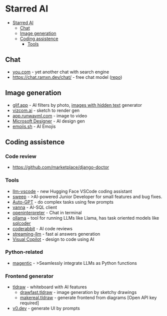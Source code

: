 # Starred AI

<!-- TOC -->
* [Starred AI](#starred-ai)
  * [Chat](#chat)
  * [Image generation](#image-generation)
  * [Coding assistence](#coding-assistence)
    * [Tools](#tools-)
<!-- TOC -->

## Chat

- [you.com](https://you.com/) - yet another chat with search engine
- https://chat.ramxn.dev/chat/ - free chat model ([repo](https://github.com/ramonvc/freegpt-webui))

## Image generation

- [glif.app](https://glif.app/glifs) - AI filters by photo, [images with hidden text](https://glif.app/@fab1an/glifs/clmqp99820001jn0f2xywz250) generator
- [vizcom.ai](https://www.vizcom.ai/) - sketch to render gen
- [app.runwayml.com](https://app.runwayml.com/login) - image to video
- [Microsoft Designer](https://designer.microsoft.com/) - AI design gen
- [emojis.sh](https://emojis.sh/) - AI Emojis

## Coding assistence

### Code review

- https://github.com/marketplace/django-doctor

### Tools 

- [llm-vscode](https://marketplace.visualstudio.com/items?itemName=HuggingFace.huggingface-vscode) - new Hugging Face VSCode coding assistant
- [sweep](https://github.com/sweepai/sweep) - >AI-powered Junior Developer for small features and bug fixes.
- [Auto-GPT](https://github.com/Significant-Gravitas/Auto-GPT) - do complex tasks using few prompts
- [vanna](https://github.com/vanna-ai/vanna) - AI-SQL client
- [openinterpreter](https://openinterpreter.com/) - Chat in terminal
- [ollama](https://ollama.ai/) - tool for running LLMs like Llama, has task oriented models like [sqlcoder](https://ollama.ai/library/sqlcoder)
- [coderabbit](https://coderabbit.ai/) - AI code reviews
- [streaming-llm](https://github.com/mit-han-lab/streaming-llm) - fast ai answers generation
- [Visual Copilot](https://www.builder.io/blog/figma-to-code-visual-copilot) - design to code using AI

### Python-related

- [magentic](https://github.com/jackmpcollins/magentic) - >Seamlessly integrate LLMs as Python functions

### Frontend generator

- [tldraw](https://www.tldraw.com/) - whiteboard with AI features
  - [drawfast.tldraw](https://drawfast.tldraw.com/) - image generation by sketchy drawings
  - [makereal.tldraw](https://makereal.tldraw.com/) - generate frontend from diagrams [Open API key required]
 - [v0.dev](https://v0.dev/) - generate UI by prompts

